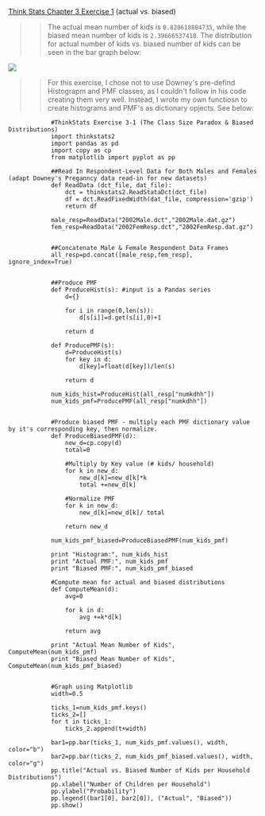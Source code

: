 [Think Stats Chapter 3 Exercise 1](http://greenteapress.com/thinkstats2/html/thinkstats2004.html#toc31) (actual vs. biased)

>>The actual mean number of kids is `0.820618884735`, while the biased mean number of kids is `2.39666537418`. The distribution for actual number of kids vs. biased number of kids can be seen in the bar graph below:

<img src="actual v biased kids.png">
 

>>For this exercise, I chose not to use Downey's pre-defind Histograpm and PMF classes, as I couldn't follow in his code creating them very well. Instead, I wrote my own functiosn to create histograms and PMF's as dictionary opjects. See below:

				#ThinkStats Exercise 3-1 (The Class Size Paradox & Biased Distributions)
				import thinkstats2
				import pandas as pd
				import copy as cp
				from matplotlib import pyplot as pp

				##Read In Respondent-Level Data for Both Males and Females (adapt Downey's Preganncy data read-in for new datasets)
				def ReadData (dct_file, dat_file):
				    dct = thinkstats2.ReadStataDct(dct_file)
				    df = dct.ReadFixedWidth(dat_file, compression='gzip')
				    return df

				male_resp=ReadData("2002Male.dct","2002Male.dat.gz")
				fem_resp=ReadData("2002FemResp.dct","2002FemResp.dat.gz")


				##Concatenate Male & Female Respondent Data Frames
				all_resp=pd.concat([male_resp,fem_resp], ignore_index=True)


				##Produce PMF
				def ProduceHist(s): #input is a Pandas series
					d={}

					for i in range(0,len(s)):
						d[s[i]]=d.get(s[i],0)+1

					return d

				def ProducePMF(s):
					d=ProduceHist(s)
					for key in d:
						d[key]=float(d[key])/len(s)
				 
					return d

				num_kids_hist=ProduceHist(all_resp["numkdhh"])
				num_kids_pmf=ProducePMF(all_resp["numkdhh"])


				#Produce biased PMF - multiply each PMF dictionary value by it's corresponding key, then normalize. 
				def ProduceBiasedPMF(d):
					new_d=cp.copy(d)
					total=0

					#Multiply by Key value (# kids/ household)
					for k in new_d:
						new_d[k]=new_d[k]*k
						total +=new_d[k]

					#Normalize PMF
					for k in new_d:
						new_d[k]=new_d[k]/ total

					return new_d

				num_kids_pmf_biased=ProduceBiasedPMF(num_kids_pmf)

				print "Histogram:", num_kids_hist
				print "Actual PMF:", num_kids_pmf
				print "Biased PMF:", num_kids_pmf_biased

				#Compute mean for actual and biased distributions
				def ComputeMean(d):
					avg=0

					for k in d:
						avg +=k*d[k]

					return avg

				print "Actual Mean Number of Kids", ComputeMean(num_kids_pmf)
				print "Biased Mean Number of Kids", ComputeMean(num_kids_pmf_biased)


				#Graph using Matplotlib
				width=0.5

				ticks_1=num_kids_pmf.keys()
				ticks_2=[]
				for t in ticks_1:
					ticks_2.append(t+width)

				bar1=pp.bar(ticks_1, num_kids_pmf.values(), width, color="b")
				bar2=pp.bar(ticks_2, num_kids_pmf_biased.values(), width, color="g")
				pp.title("Actual vs. Biased Number of Kids per Household Distributions")
				pp.xlabel("Number of Children per Household")
				pp.ylabel("Probability")
				pp.legend((bar1[0], bar2[0]), ("Actual", "Biased"))
				pp.show()
